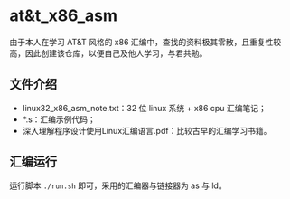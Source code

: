 # at&t_x86_asm
由于本人在学习 AT&T 风格的 x86 汇编中，查找的资料极其零散，且重复性较高，因此创建该仓库，以便自己及他人学习，与君共勉。

## 文件介绍
- linux32_x86_asm_note.txt：32 位 linux 系统 + x86 cpu 汇编笔记；
- *.s：汇编示例代码；
- 深入理解程序设计使用Linux汇编语言.pdf：比较古早的汇编学习书籍。

## 汇编运行
运行脚本 `./run.sh` 即可，采用的汇编器与链接器为 as 与 ld。
